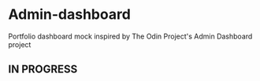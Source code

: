 # Admin-dashboard
 Portfolio dashboard mock inspired by The Odin Project's  Admin Dashboard project


## **IN PROGRESS**
